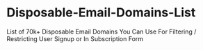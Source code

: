 # Disposable-Email-Domains-List
List of 70k+ Disposable Email Domains You Can Use For Filtering / Restricting User Signup or  In Subscription Form
